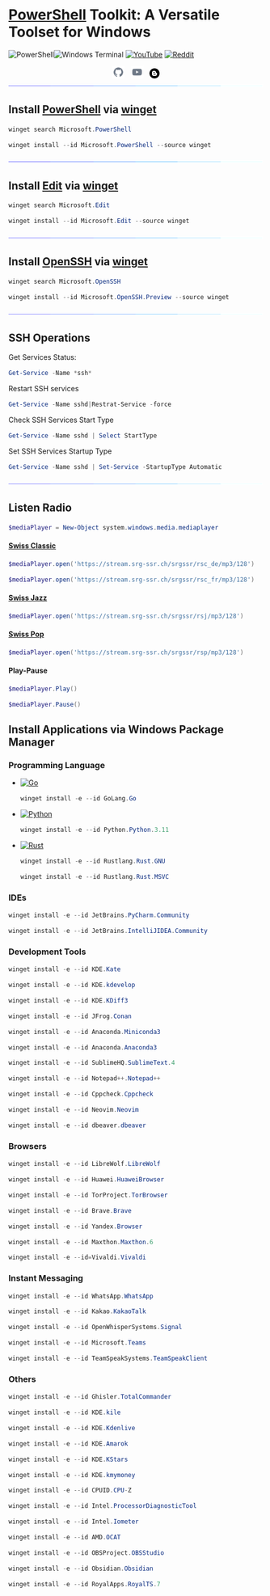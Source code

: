 # [PowerShell](https://learn.microsoft.com/en-us/powershell/) Toolkit: A Versatile Toolset for Windows
![PowerShell](https://img.shields.io/badge/PowerShell-%235391FE.svg?style=for-the-badge&logo=powershell&logoColor=white)![Windows Terminal](https://img.shields.io/badge/Windows%20Terminal-%234D4D4D.svg?style=for-the-badge&logo=windows-terminal&logoColor=white)
[![YouTube](https://img.shields.io/badge/YouTube-%23FF0000.svg?style=for-the-badge&logo=YouTube&logoColor=white)](https://youtube.com/playlist?list=PL9V4Zu3RroiXaZk_Y8215qPHieeH639VA&si=jzE2_cwYKyi8du3O) [![Reddit](https://img.shields.io/badge/Reddit-FF4500?style=for-the-badge&logo=reddit&logoColor=white)](https://www.reddit.com/r/PowerShell/)

<p align="center">
    <a href="https://github.com/cybersecurity-dev/"><img height="25" src="https://github.com/cybersecurity-dev/cybersecurity-dev/blob/main/assets/github.svg" alt="GitHub"></a>
    &nbsp;
    <a href="https://www.youtube.com/@CyberThreatDefence"><img height="25" src="https://github.com/cybersecurity-dev/cybersecurity-dev/blob/main/assets/youtube.svg" alt="YouTube"></a>
    &nbsp;
    <a href="https://cyberthreatdefence.com/my_awesome_lists"><img height="20" src="https://github.com/cybersecurity-dev/cybersecurity-dev/blob/main/assets/blog.svg" alt="My Awesome Lists"></a>
    <img src="https://github.com/cybersecurity-dev/cybersecurity-dev/blob/main/assets/bar.gif">
</p>

## Install [PowerShell](https://github.com/PowerShell/PowerShell) via [winget](https://winget.run/)
```powershell
winget search Microsoft.PowerShell
```
```powershell
winget install --id Microsoft.PowerShell --source winget
```
<img src="https://github.com/cybersecurity-dev/cybersecurity-dev/blob/main/assets/bar.gif">

## Install [Edit](https://github.com/microsoft/edit) via [winget](https://winget.run/)

```powershell
winget search Microsoft.Edit
```
```powershell
winget install --id Microsoft.Edit --source winget
```
<img src="https://github.com/cybersecurity-dev/cybersecurity-dev/blob/main/assets/bar.gif">

## Install [OpenSSH](https://www.openssh.com/) via [winget](https://winget.run/)

```powershell
winget search Microsoft.OpenSSH
```
```powershell
winget install --id Microsoft.OpenSSH.Preview --source winget
```
<img src="https://github.com/cybersecurity-dev/cybersecurity-dev/blob/main/assets/bar.gif">

## SSH Operations
Get Services Status:
```powershell
Get-Service -Name *ssh*
```
Restart SSH services
```powershell
Get-Service -Name sshd|Restrat-Service -force
```

Check SSH Services Start Type
```powershell
Get-Service -Name sshd | Select StartType
```

Set SSH Services Startup Type
```powershell
Get-Service -Name sshd | Set-Service -StartupType Automatic
```
<img src="https://github.com/cybersecurity-dev/cybersecurity-dev/blob/main/assets/bar.gif">

## Listen Radio
```powershell
$mediaPlayer = New-Object system.windows.media.mediaplayer
```
#### [Swiss Classic](https://www.radioswissclassic.ch/en)
```powershell
$mediaPlayer.open('https://stream.srg-ssr.ch/srgssr/rsc_de/mp3/128')
```
```powershell
$mediaPlayer.open('https://stream.srg-ssr.ch/srgssr/rsc_fr/mp3/128')
```
#### [Swiss Jazz](https://www.radioswissjazz.ch/en/)
```powershell
$mediaPlayer.open('https://stream.srg-ssr.ch/srgssr/rsj/mp3/128')
```
#### [Swiss Pop](https://www.radioswisspop.ch/en)
```powershell
$mediaPlayer.open('https://stream.srg-ssr.ch/srgssr/rsp/mp3/128')
```
#### Play-Pause
```powershell
$mediaPlayer.Play()
```
```powershell
$mediaPlayer.Pause()
```
## Install Applications via Windows Package Manager
### Programming Language
* [![Go](https://img.shields.io/badge/Go-%2300ADD8.svg?&logo=go&logoColor=white)](#)
  ```powershell
  winget install -e --id GoLang.Go
  ```
* [![Python](https://img.shields.io/badge/Python-3776AB?logo=python&logoColor=fff)](#)
  ```powershell
  winget install -e --id Python.Python.3.11
  ```
* [![Rust](https://img.shields.io/badge/Rust-%23000000.svg?e&logo=rust&logoColor=white)](#)
  ```powershell
  winget install -e --id Rustlang.Rust.GNU
  ```
  ```powershell
  winget install -e --id Rustlang.Rust.MSVC
  ```

### IDEs
```powershell
winget install -e --id JetBrains.PyCharm.Community
```
```powershell
winget install -e --id JetBrains.IntelliJIDEA.Community
```
### Development Tools
```powershell
winget install -e --id KDE.Kate
```
```powershell
winget install -e --id KDE.kdevelop
```
```powershell
winget install -e --id KDE.KDiff3
```
```powershell
winget install -e --id JFrog.Conan
```
```powershell
winget install -e --id Anaconda.Miniconda3
```
```powershell
winget install -e --id Anaconda.Anaconda3
```
```powershell
winget install -e --id SublimeHQ.SublimeText.4
```
```powershell
winget install -e --id Notepad++.Notepad++
```
```powershell
winget install -e --id Cppcheck.Cppcheck
```
```powershell
winget install -e --id Neovim.Neovim
```
```powershell
winget install -e --id dbeaver.dbeaver
```
### Browsers
```powershell
winget install -e --id LibreWolf.LibreWolf
```
```powershell
winget install -e --id Huawei.HuaweiBrowser
```
```powershell
winget install -e --id TorProject.TorBrowser
```
```powershell
winget install -e --id Brave.Brave
```
```powershell
winget install -e --id Yandex.Browser
```
```powershell
winget install -e --id Maxthon.Maxthon.6
```
```powershell
winget install -e --id=Vivaldi.Vivaldi
```
### Instant Messaging
```powershell
winget install -e --id WhatsApp.WhatsApp
```
```powershell
winget install -e --id Kakao.KakaoTalk
```
```powershell
winget install -e --id OpenWhisperSystems.Signal
```
```powershell
winget install -e --id Microsoft.Teams
```
```powershell
winget install -e --id TeamSpeakSystems.TeamSpeakClient
```
### Others
```powershell
winget install -e --id Ghisler.TotalCommander
```
```powershell
winget install -e --id KDE.kile
```
```powershell
winget install -e --id KDE.Kdenlive
```
```powershell
winget install -e --id KDE.Amarok
```
```powershell
winget install -e --id KDE.KStars
```
```powershell
winget install -e --id KDE.kmymoney
```
```powershell
winget install -e --id CPUID.CPU-Z
```
```powershell
winget install -e --id Intel.ProcessorDiagnosticTool
```
```powershell
winget install -e --id Intel.Iometer
```
```powershell
winget install -e --id AMD.OCAT
```
```powershell
winget install -e --id OBSProject.OBSStudio
```
```powershell
winget install -e --id Obsidian.Obsidian
```
```powershell
winget install -e --id RoyalApps.RoyalTS.7
```
